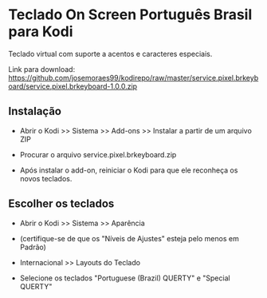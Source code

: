 <h1>Teclado On Screen Português Brasil para Kodi</h1>

Teclado virtual com suporte a acentos e caracteres especiais.

Link para download:
https://github.com/josemoraes99/kodirepo/raw/master/service.pixel.brkeyboard/service.pixel.brkeyboard-1.0.0.zip

<h2>Instalação</h2>

- Abrir o Kodi >> Sistema >> Add-ons >> Instalar a partir de um arquivo ZIP

- Procurar o arquivo service.pixel.brkeyboard.zip

- Após instalar o add-on, reiniciar o Kodi para que ele reconheça os novos teclados.

<h2>Escolher os teclados</h2>

- Abrir o Kodi >> Sistema >> Aparência

- (certifique-se de que os "Níveis de Ajustes" esteja pelo menos em Padrão)

- Internacional >> Layouts do Teclado

- Selecione os teclados "Portuguese (Brazil) QUERTY" e "Special QUERTY"


